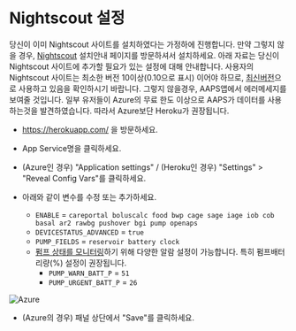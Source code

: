 # Nightscout 설정

당신이 이미 Nightscout 사이트를 설치하였다는 가정하에 진행합니다. 만약 그렇지 않을 경우, [Nightscout](http://www.nightscout.info/wiki/welcome/set-up-nightscout-using-heroku) 설치안내 페이지를 방문하셔서 설치하세요. 아래 자료는 당신이 Nightscout 사이트에 추가할 필요가 있는 설정에 대해 안내합니다. 사용자의 Nightscout 사이트는 최소한 버전 10이상(0.10으로 표시) 이어야 하므로, [최신버전](http://www.nightscout.info/wiki/welcome/how-to-update-to-latest-cgm-remote-monitor-aka-cookie)으로 사용하고 있음을 확인하시기 바랍니다. 그렇지 않을경우, AAPS앱에서 에러메세지를 보여줄 것입니다. 일부 유저들이 Azure의 무료 한도 이상으로 AAPS가 데이터를 사용하는것을 발견하였습니다. 따라서 Azure보단 Heroku가 권장됩니다.

* https://herokuapp.com/ 을 방문하세요.

* App Service명을 클릭하세요.

* (Azure인 경우) "Application settings" / (Heroku인 경우) "Settings" > "Reveal Config Vars"를 클릭하세요.

* 아래와 같이 변수를 수정 또는 추가하세요.
  
  * `ENABLE` = `careportal boluscalc food bwp cage sage iage iob cob basal ar2 rawbg pushover bgi pump openaps`
  * `DEVICESTATUS_ADVANCED` = `true`
  * `PUMP_FIELDS` = `reservoir battery clock` 
  * [펌프 상태를 모니터링](https://github.com/nightscout/cgm-remote-monitor#pump-pump-monitoring)하기 위해 다양한 알람 설정이 가능합니다. 특히 펌프배터리량(%) 설정이 권장됩니다. 
    * `PUMP_WARN_BATT_P` = `51`
    * `PUMP_URGENT_BATT_P` = `26`

![Azure](../../images/nightscout1.png)

* (Azure의 경우) 패널 상단에서 "Save"를 클릭하세요.